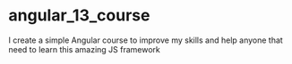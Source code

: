 # angular_13_course
I create a simple Angular course to improve my skills and help anyone that need to learn this amazing JS framework
